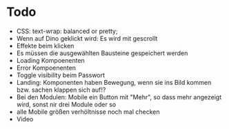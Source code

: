 # Todo
* CSS: text-wrap: balanced or pretty;
* Wenn auf Dino geklickt wird: Es wird mit gescrollt
* Effekte beim klicken
* Es müssen die ausgewählten Bausteine gespeichert werden
* Loading Kompoenenten
* Error Kompoenenten
* Toggle visibility beim Passwort
* Landing: Komponenten haben Bewegung, wenn sie ins Bild kommen bzw. sachen klappen sich auf!?
* Bei den Modulen: Mobile ein Button mit "Mehr", so dass mehr angezeigt wird, sonst nir drei Module oder so
* alle Mobile größen verhöltnisse noch mal checken
* Video